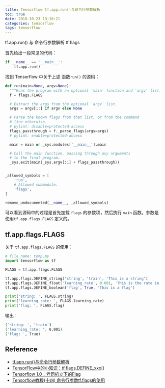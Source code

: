 ```yaml
---
title: Tensorflow tf.app.run()与命令行参数解析
toc: true
date: 2018-10-23 13:10:21
categories: tensorflow
tags: tensorflow
---
```


tf.app.run() 与 命令行参数解析 tf.flags

<!-- more -->

首先给出一段常见的代码：

```python
if __name__ == '__main__':
    tf.app.run()
```

找到 Tensorflow 中关于上述 函数`run()` 的源码：

```python
def run(main=None, argv=None):
  """Runs the program with an optional 'main' function and 'argv' list."""
  f = flags.FLAGS

  # Extract the args from the optional `argv` list.
  args = argv[1:] if argv else None

  # Parse the known flags from that list, or from the command
  # line otherwise.
  # pylint: disable=protected-access
  flags_passthrough = f._parse_flags(args=args)
  # pylint: enable=protected-access

  main = main or _sys.modules['__main__'].main

  # Call the main function, passing through any arguments
  # to the final program.
  _sys.exit(main(_sys.argv[:1] + flags_passthrough))


_allowed_symbols = [
    'run',
    # Allowed submodule.
    'flags',
]

remove_undocumented(__name__, _allowed_symbols)
```

可以看到源码中的过程是首先加载 `flags` 的参数项，然后执行 `main` 函数。参数是使用`tf.app.flags.FLAGS` 定义的。

## tf.app.flags.FLAGS

关于 `tf.app.flags.FLAGS` 的使用：

```python
# fila_name: temp.py
import tensorflow as tf

FLAGS = tf.app.flags.FLAGS

tf.app.flags.DEFINE_string('string', 'train', 'This is a string')
tf.app.flags.DEFINE_float('learning_rate', 0.001, 'This is the rate in training')
tf.app.flags.DEFINE_boolean('flag', True, 'This is a flag')

print('string: ', FLAGS.string)
print('learning_rate: ', FLAGS.learning_rate)
print('flag: ', FLAGS.flag)
```

输出：

```bash
('string: ', 'train')
('learning_rate: ', 0.001)
('flag: ', True)
```

## Reference

- [tf.app.run()与命令行参数解析][1]
- [TensorFlow中的小知识：tf.flags.DEFINE_xxx()][2]
- [Tensorflow 1.0：老司机立下的Flag][3]
- [Tensorflow教程(十四) 命令行参数tf.flags的使用][4]

[1]: https://blog.csdn.net/TwT520Ly/article/details/79759448
[2]: https://blog.csdn.net/spring_willow/article/details/80111993
[3]: https://www.jianshu.com/p/7ccfe8cf4aa1
[4]: https://blog.csdn.net/yanqianglifei/article/details/83020992




